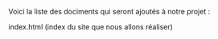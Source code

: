 Voici la liste des dociments qui seront ajoutés à notre projet :

index.html (index du site que nous allons réaliser)